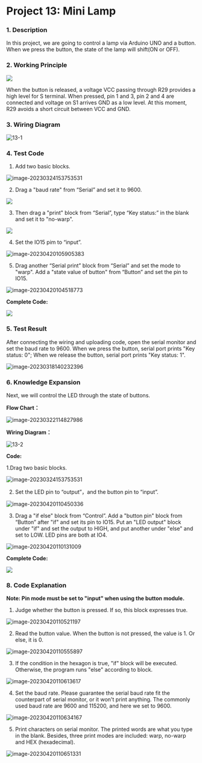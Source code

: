 

# **Project 13: Mini Lamp**

### **1. Description**

In this project, we are going to control a lamp via Arduino UNO and a button. When we press the button, the state of the lamp will shift(ON or OFF).



### **2. Working Principle**

![](./media/img-20230225082310-1684554940659-1.png)

When the button is released, a voltage VCC passing through R29 provides a high level for S terminal. 
When pressed, pin 1 and 3, pin 2 and 4 are connected and voltage on S1 arrives GND as a low level. At this moment, R29 avoids a short circuit between VCC and GND.



### **3. Wiring Diagram**

![13-1](./media/13-1.jpg)

### **4.  Test Code**

1. Add two basic blocks.

![image-20230324153753531](./media/image-20230324145038355.png)

2. Drag a "baud rate" from “Serial” and set it to 9600. 

![](./media/image-20230420104206019.png)

3. Then drag a "print" block from “Serial”, type “Key status:” in the blank and set it to "no-warp".

![](./media/image-20230420104219933.png)

4. Set the IO15 pim to “input”.

![image-20230420105905383](./media/image-20230420105905383.png)

5. Drag another “Serial print” block  from “Serial” and set the mode to "warp". Add a "state value of button" from “Button” and set the pin to IO15.

![image-20230420104518773](./media/image-20230420104518773.png)

**Complete Code:**



![](./media/13-1-1681959593375-21.png)

### **5. Test Result**

After connecting the wiring and uploading code, open the serial monitor and set the baud rate to 9600. 
When we press the button, serial port prints "Key status: 0"; When we release the button, serial port prints "Key status: 1".

![image-20230318140232396](./media/image-20230318140232396.png)

### **6. Knowledge Expansion**

Next, we will control the LED through the state of buttons. 



**Flow Chart：**

![image-20230322114827986](./media/image-20230322114827986.png)

**Wiring Diagram：**

![13-2](./media/13-2.jpg)

**Code:**

1.Drag two basic blocks. 

![image-20230324153753531](./media/image-20230324145038355.png)

2. Set the LED pin to “output”，and the button pin to “input”.

![image-20230420110450336](./media/image-20230420110450336.png)

3. Drag a "if else" block from “Control”. Add a "button pin" block from “Button” after "if" and set its pin to IO15. Put an "LED output" block under "if" and set the output to HIGH, and put another under "else" and set to LOW. LED pins are both at IO4.

![image-20230420110131009](./media/image-20230420110131009.png)

**Complete Code:**

![](./media/13-2-1681959873082-23.png)

### **8. Code Explanation**

**Note: Pin mode must be set to "input" when using the button module.**

1. Judge whether the button is pressed. If so, this block expresses true.

![image-20230420110521197](./media/image-20230420110521197.png)

2. Read the button value. When the button is not pressed, the value is 1. Or else, it is 0.

![image-20230420110555897](./media/image-20230420110555897.png)

3. If the condition in the hexagon is true, "if" block will be executed. Otherwise, the program runs "else" according to block.


![image-20230420110613617](./media/image-20230420110613617.png)

4. Set the baud rate. Please guarantee the serial baud rate fit the counterpart of serial monitor, or it won't print anything. The commonly used baud rate are 9600 and 115200, and here we set to 9600.

![image-20230420110634167](./media/image-20230420110634167.png)

5. Print characters on serial monitor. The printed words are what you type in the blank. Besides, three print modes are included: warp, no-warp and HEX (hexadecimal). 

![image-20230420110651331](./media/image-20230420110651331.png)

